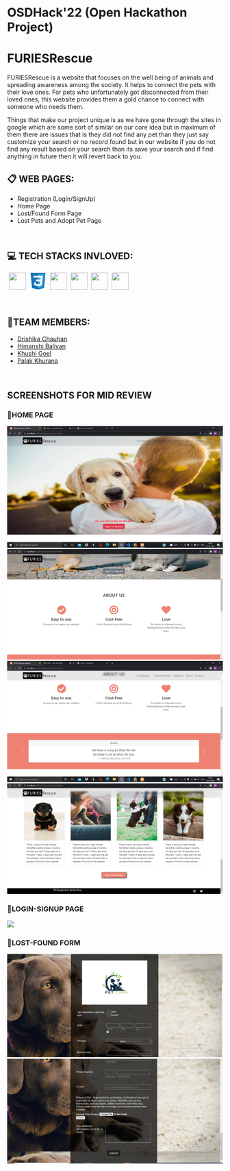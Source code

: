 # OSDHack'22 (Open Hackathon Project)

# FURIESRescue
<p> FURIESRescue is a website that focuses on the well being of animals and spreading awareness among the society. It helps to connect the pets with their love ones. For pets who unfortunately got disconnected from their loved ones, this website provides them a gold chance to connect with someone who needs them.</p>
<p>Things that make our project unique is as we have gone through the sites in google which are some sort of similar on our core idea but in maximum of them there are issues that is they did not find any pet than they just say customize your search or no record found but in our website if you do not find any result based on your search than its save your search and if find anything in future then it will revert back to you. </p>

## 📋 WEB PAGES:

* Registration (Login/SignUp)
* Home Page
* Lost/Found Form Page
* Lost Pets and Adopt Pet Page

<br>
  
## 💻 TECH STACKS INVLOVED:

<img src="https://github.com/drishika2002/devicon/blob/master/icons/html5/html5-original.svg" height = "40" width = "40" hspace = "4"><img src="https://github.com/devicons/devicon/blob/master/icons/css3/css3-original.svg" height = "40" width = "40" hspace = "4"><img src="https://github.com/drishika2002/devicon/blob/master/icons/javascript/javascript-original.svg" height = "40" width = "40" hspace = "4"><img src="https://github.com/drishika2002/devicon/blob/master/icons/bootstrap/bootstrap-plain-wordmark.svg" height="40" width="40" hspace="4"><img src="https://github.com/drishika2002/devicon/blob/master/icons/php/php-original.svg" height = "40" width = "40" hspace = "4"><img src="https://github.com/drishika2002/devicon/blob/master/icons/mysql/mysql-original-wordmark.svg" height = "40" width = "40" hspace = "4">

<br>
  
## 📌TEAM MEMBERS:
  
* <a href ="https://github.com/drishika2002">Drishika Chauhan</a>
* <a href ="https://github.com/HimanshiBaliyan">Himanshi Baliyan</a>
* <a href ="https://github.com/kgoel-kg">Khushi Goel</a>
* <a href ="https://github.com/palakkhurana102">Palak Khurana</a>
<br>

  ## SCREENSHOTS FOR MID REVIEW
  ### 📌HOME PAGE
  <img src="https://github.com/drishika2002/OSDHack-22/blob/main/assets/ss1.png">
  <img src="https://github.com/drishika2002/OSDHack-22/blob/main/assets/ss2.png">
  <img src="https://github.com/drishika2002/OSDHack-22/blob/main/assets/ss3.png">
  <img src="https://github.com/drishika2002/OSDHack-22/blob/main/assets/ss4.png">
  
  ### 📌LOGIN-SIGNUP PAGE
  
  <img src="https://github.com/drishika2002/OSDHack-22/blob/main/assets/login.gif">
  
  ### 📌LOST-FOUND FORM
  
  <img src="https://github.com/drishika2002/OSDHack-22/blob/main/assets/ss5.PNG">  
  <img src="https://github.com/drishika2002/OSDHack-22/blob/main/assets/ss6.PNG">  
  
  
